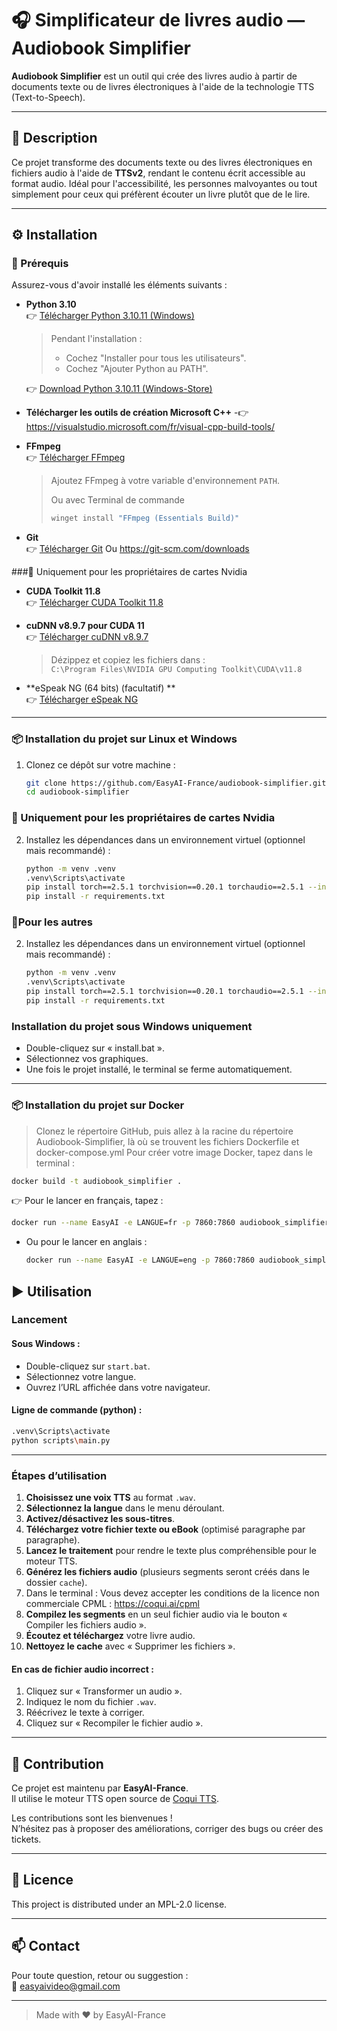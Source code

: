# 🎧 Simplificateur de livres audio — Audiobook Simplifier

**Audiobook Simplifier** est un outil qui crée des livres audio à partir de documents texte ou de livres électroniques à l'aide de la technologie TTS (Text-to-Speech).

---

## 📘 Description

Ce projet transforme des documents texte ou des livres électroniques en fichiers audio à l'aide de **TTSv2**, rendant le contenu écrit accessible au format audio. Idéal pour l'accessibilité, les personnes malvoyantes ou tout simplement pour ceux qui préfèrent écouter un livre plutôt que de le lire.

---

## ⚙️ Installation

### 🔧 Prérequis

Assurez-vous d'avoir installé les éléments suivants :

- **Python 3.10**  
  👉 [Télécharger Python 3.10.11 (Windows)](https://www.python.org/ftp/python/3.10.11/python-3.10.11-amd64.exe)
  
  > Pendant l'installation :
  > - Cochez "Installer pour tous les utilisateurs".
  > - Cochez "Ajouter Python au PATH".
  
  👉 [Download Python 3.10.11 (Windows-Store)](https://apps.microsoft.com/detail/9PJPW5LDXLZ5?hl=neutral&gl=FR&ocid=pdpshare)
  
- **Télécharger les outils de création Microsoft C++**
-👉 https://visualstudio.microsoft.com/fr/visual-cpp-build-tools/


- **FFmpeg**  
  👉 [Télécharger FFmpeg](https://www.ffmpeg.org/download.html)  
  > Ajoutez FFmpeg à votre variable d'environnement `PATH`.
  >
  > Ou avec Terminal de commande
  >   ```bash
  >   winget install "FFmpeg (Essentials Build)"
  >  ```

- **Git**  
  👉 [Télécharger Git](https://git-scm.com/downloads/win) Ou https://git-scm.com/downloads




###🔧 Uniquement pour les propriétaires de cartes Nvidia

- **CUDA Toolkit 11.8**  
  👉 [Télécharger  CUDA Toolkit 11.8](https://developer.nvidia.com/cuda-11-8-0-download-archive)  

- **cuDNN v8.9.7 pour CUDA 11**  
  👉 [Télécharger cuDNN v8.9.7](https://developer.nvidia.com/rdp/cudnn-archive)  
  > Dézippez et copiez les fichiers dans :  
  > `C:\Program Files\NVIDIA GPU Computing Toolkit\CUDA\v11.8`

- **eSpeak NG (64 bits) (facultatif) **  
  👉 [Télécharger eSpeak NG](https://github.com/espeak-ng/espeak-ng/releases)
---

### 📦 Installation du projet sur Linux et Windows

1. Clonez ce dépôt sur votre machine :
   ```bash
   git clone https://github.com/EasyAI-France/audiobook-simplifier.git
   cd audiobook-simplifier
   ```
### 🔧 Uniquement pour les propriétaires de cartes Nvidia
2. Installez les dépendances dans un environnement virtuel (optionnel mais recommandé) :
   ```bash
   python -m venv .venv
   .venv\Scripts\activate
   pip install torch==2.5.1 torchvision==0.20.1 torchaudio==2.5.1 --index-url https://download.pytorch.org/whl/cu118
   pip install -r requirements.txt
   ```
### 🔧Pour les autres
2. Installez les dépendances dans un environnement virtuel (optionnel mais recommandé) :
   ```bash
   python -m venv .venv
   .venv\Scripts\activate
   pip install torch==2.5.1 torchvision==0.20.1 torchaudio==2.5.1 --index-url https://download.pytorch.org/whl/cpu
   pip install -r requirements.txt
   ```
### Installation du projet sous Windows uniquement
- Double-cliquez sur « install.bat ».
- Sélectionnez vos graphiques.
- Une fois le projet installé, le terminal se ferme automatiquement.  
---

### 📦 Installation du projet sur Docker
  > Clonez le répertoire GitHub, puis allez à la racine du répertoire Audiobook-Simplifier, là où se trouvent les fichiers Dockerfile et docker-compose.yml
  > Pour créer votre image Docker, tapez dans le terminal :

  ```bash
  docker build -t audiobook_simplifier .
  ```
👉 Pour le lancer en français, tapez :

  ```bash
  docker run --name EasyAI -e LANGUE=fr -p 7860:7860 audiobook_simplifier

  ```
- Ou pour le lancer en anglais :

  ```bash
  docker run --name EasyAI -e LANGUE=eng -p 7860:7860 audiobook_simplifier
  ```


## ▶️ Utilisation

### Lancement

#### Sous Windows :

- Double-cliquez sur `start.bat`.
- Sélectionnez votre langue.
- Ouvrez l’URL affichée dans votre navigateur.

#### Ligne de commande (python) :

```bash
.venv\Scripts\activate
python scripts\main.py
```

---

### Étapes d’utilisation

1. **Choisissez une voix TTS** au format `.wav`.
2. **Sélectionnez la langue** dans le menu déroulant.
3. **Activez/désactivez les sous-titres**.
4. **Téléchargez votre fichier texte ou eBook** (optimisé paragraphe par paragraphe).
5. **Lancez le traitement** pour rendre le texte plus compréhensible pour le moteur TTS.
6. **Générez les fichiers audio** (plusieurs segments seront créés dans le dossier `cache`).
7. Dans le terminal :
    Vous devez accepter les conditions de la licence non commerciale CPML : https://coqui.ai/cpml
8. **Compilez les segments** en un seul fichier audio via le bouton « Compiler les fichiers audio ».
9. **Écoutez et téléchargez** votre livre audio.
10. **Nettoyez le cache** avec « Supprimer les fichiers ».

#### En cas de fichier audio incorrect :

1. Cliquez sur « Transformer un audio ».
2. Indiquez le nom du fichier `.wav`.
3. Réécrivez le texte à corriger.
4. Cliquez sur « Recompiler le fichier audio ».

---

## 🤝 Contribution

Ce projet est maintenu par **EasyAI-France**.  
Il utilise le moteur TTS open source de [Coqui TTS](https://github.com/coqui-ai/TTS).

Les contributions sont les bienvenues !  
N’hésitez pas à proposer des améliorations, corriger des bugs ou créer des tickets.

---

## 📝 Licence

This project is distributed under an MPL-2.0 license.

---

## 📫 Contact

Pour toute question, retour ou suggestion :  
📧 [easyaivideo@gmail.com](mailto:easyaivideo@gmail.com)

---

> Made with ❤️ by EasyAI-France
